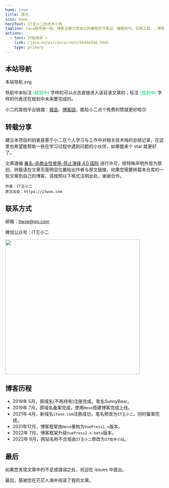 ```yaml
---
home: true
title: 首页
icon: home
heroText: IT王小二的技术小栈
tagline: Java程序猿一枚，博客主要分享自己的编程学习笔记、编程技巧、实用工具...等等，当然也会分享职场生活，人生经历。
actions:
  - text: 开始阅读 →
    link: /java-notes/concurrent/6544e59d.html
    type: primary
---
```


## 本站导航

<object data="/images/system/本站导航.svg" type="image/svg+xml" width="100%">
本站导航.svg
</object>

导航中未标注 <font color="00CC66">(规划中)</font> 字样的可以点击直接进入该目录文章的；标注 <font color="00CC66">(规划中)</font> 字样的代表还在规划中未来要完成的。

小二的其他平台链接：[掘金](https://juejin.cn/user/2225067267470023/posts)、[博客园](https://www.cnblogs.com/itwxe)，能给小二点个免费的赞就更好啦😊

## 转载分享

建立本项目的初衷是基于小二在个人学习与工作中对相关技术栈的总结记录，在这里也希望能帮助一些在学习过程中遇到问题的小伙伴，如果能来个 star 就更好了。

文章遵循 [署名-非商业性使用-禁止演绎 4.0 国际](https://creativecommons.org/licenses/by-nc-nd/4.0/deed.zh) 进行许可，除特殊声明外皆为原创，转载请在文章页面明显位置给出作者与原文链接。如果您需要转载本仓库的一些文章到自己的博客，请按照以下格式注明出处，谢谢合作。

```
作者：IT王小二
原文出处：https://itwxe.com
```

## 联系方式

邮箱：[itwxe@qq.com](mailto:itwxe@qq.com)

微信公众号：IT王小二

<img src="https://itwxe.com/images/system/qrcode_wechat.png" width="427.5" heigit="156"/>

## 博客历程

- 2019年 5月，原域名(不再持有)注册完成，笔名SunnyBear。
- 2019年 7月，原域名备案完成，使用`Hexo`搭建博客完成上线。
- 2021年 4月，新域名`itwxe.com`注册成功，笔名修改为`IT王小二`，同时备案完成。
- 2021年12月，博客框架由`Hexo`重构为`VuePress1.x`版本。
- 2022年 7月，博客框架升级`VuePress2.x-beta`版本。
- 2022年 9月，网站名称不合规由`IT王小二`修改为`IT技术小站`。

## 最后

如果您发现文章中的不足或错误之处，欢迎在 issues 中提出。

最后，感谢您在茫茫人海中阅读了我的文章。
